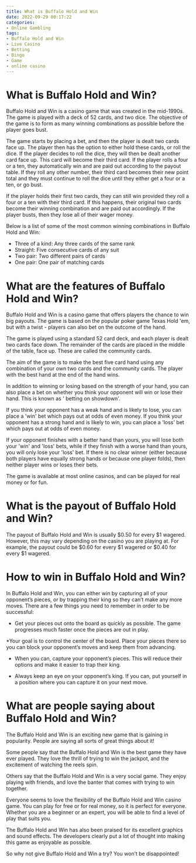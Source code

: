 ```yaml
---
title: What is Buffalo Hold and Win
date: 2022-09-29 00:17:22
categories:
- Online Gambling
tags:
- Buffalo Hold and Win
- Live Casino
- Betting
- Bingo
- Game
- online casino
---
```



#  What is Buffalo Hold and Win?

Buffalo Hold and Win is a casino game that was created in the mid-1990s. The game is played with a deck of 52 cards, and two dice. The objective of the game is to form as many winning combinations as possible before the player goes bust. 

The game starts by placing a bet, and then the player is dealt two cards face up. The player then has the option to either hold these cards, or roll the dice. If the player decides to roll the dice, they will then be dealt another card face up. This card will become their third card. If the player rolls a four or a ten, they automatically win and are paid out according to the payout table. If they roll any other number, their third card becomes their new point total and they must continue to roll the dice until they either get a four or a ten, or go bust.

If the player holds their first two cards, they can still win provided they roll a four or a ten with their third card. If this happens, their original two cards become their winning combination and are paid out accordingly. If the player busts, then they lose all of their wager money.


Below is a list of some of the most common winning combinations in Buffalo Hold and Win:

- Three of a kind: Any three cards of the same rank
- Straight: Five consecutive cards of any suit
- Two pair: Two different pairs of cards
- One pair: One pair of matching cards

#  What are the features of Buffalo Hold and Win?

Buffalo Hold and Win is a casino game that offers players the chance to win big payouts. The game is based on the popular poker game Texas Hold 'em, but with a twist - players can also bet on the outcome of the hand.

The game is played using a standard 52 card deck, and each player is dealt two cards face down. The remainder of the cards are placed in the middle of the table, face up. These are called the community cards.

The aim of the game is to make the best five card hand using any combination of your own two cards and the community cards. The player with the best hand at the end of the hand wins.

In addition to winning or losing based on the strength of your hand, you can also place a bet on whether you think your opponent will win or lose their hand. This is known as ' betting on showdown'.

If you think your opponent has a weak hand and is likely to lose, you can place a 'win' bet which pays out at odds of even money. If you think your opponent has a strong hand and is likely to win, you can place a 'loss' bet which pays out at odds of even money.

If your opponent finishes with a better hand than yours, you will lose both your 'win' and 'loss' bets, while if they finish with a worse hand than yours, you will only lose your 'loss' bet. If there is no clear winner (either because both players have equally strong hands or because one player folds), then neither player wins or loses their bets.

The game is available at most online casinos, and can be played for real money or for fun.

#  What is the payout of Buffalo Hold and Win?

The payout of Buffalo Hold and Win is usually $0.50 for every $1 wagered. However, this may vary depending on the casino you are playing at. For example, the payout could be $0.60 for every $1 wagered or $0.40 for every $1 wagered.

#  How to win in Buffalo Hold and Win?

In Buffalo Hold and Win, you can either win by capturing all of your opponent’s pieces, or by trapping their king so they can’t make any more moves. There are a few things you need to remember in order to be successful:

* Get your pieces out onto the board as quickly as possible. The game progresses much faster once the pieces are out in play.

*Your goal is to control the center of the board. Place your pieces there so you can block your opponent’s moves and keep them from advancing.

* When you can, capture your opponent’s pieces. This will reduce their options and make it easier to trap their king.

* Always keep an eye on your opponent’s king. If you can, put yourself in a position where you can capture it on your next move.

#  What are people saying about Buffalo Hold and Win?

The Buffalo Hold and Win is an exciting new game that is gaining in popularity. People are saying all sorts of great things about it!

Some people say that the Buffalo Hold and Win is the best game they have ever played. They love the thrill of trying to win the jackpot, and the excitement of watching the reels spin.

Others say that the Buffalo Hold and Win is a very social game. They enjoy playing with friends, and love the banter that comes with trying to win together.

Everyone seems to love the flexibility of the Buffalo Hold and Win casino game. You can play for free or for real money, so it is perfect for everyone. Whether you are a beginner or an expert, you will be able to find a level of play that suits you.

The Buffalo Hold and Win has also been praised for its excellent graphics and sound effects. The developers clearly put a lot of thought into making this game as enjoyable as possible.

So why not give Buffalo Hold and Win a try? You won’t be disappointed!